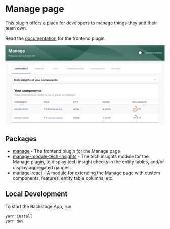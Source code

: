 # Manage page

This plugin offers a place for developers to manage things they and their team own.

Read the [documentation](./plugins/manage/README.md) for the frontend plugin.

![Components tab](./plugins/manage/docs/components.png)

## Packages

- [manage](./plugins/manage/README.md) - The frontend plugin for the Manage page
- [manage-module-tech-insights](./plugins/manage-module-tech-insights/README.md) - The tech insights module for the Manage plugin, to display tech insight checks in the entity tables, and/or display aggregated gauges.
- [manage-react](./plugins/manage-react/README.md) - A module for extending the Manage page with custom components, features, entity table columns, etc.

## Local Development

To start the Backstage App, run:

```sh
yarn install
yarn dev
```
